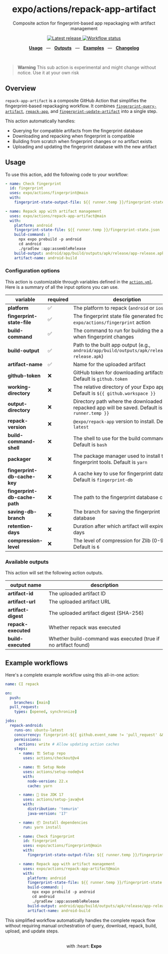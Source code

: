 <div align="center">
  <h1>expo/actions/repack-app-artifact</h1>
  <p>Composite action for fingerprint-based app repackaging with artifact management</p>
</div>

<p align="center">
  <a href="https://github.com/expo/actions/releases" title="Latest release">
    <picture>
      <source media="(prefers-color-scheme: dark)" srcset="https://img.shields.io/github/package-json/v/expo/actions?style=flat-square&color=0366D6&labelColor=49505A">
      <img alt="Latest release" src="https://img.shields.io/github/package-json/v/expo/actions?style=flat-square&color=0366D6&labelColor=D1D5DA" />
    </picture>
  </a>
  <a href="https://github.com/expo/actions/actions" title="Workflow status">
    <picture>
      <source media="(prefers-color-scheme: dark)" srcset="https://img.shields.io/github/actions/workflow/status/expo/actions/test.yml?branch=main&style=flat-square&labelColor=49505A">
      <img alt="Workflow status" src="https://img.shields.io/github/actions/workflow/status/expo/actions/test.yml?branch=main&style=flat-square&labelColor=D1D5DA" />
    </picture>
  </a>
</p>

<p align="center">
  <a href="#usage"><b>Usage</b></a>
  &nbsp;&nbsp;&mdash;&nbsp;&nbsp;
  <a href="#available-outputs"><b>Outputs</b></a>
  &nbsp;&nbsp;&mdash;&nbsp;&nbsp;
  <a href="#example-workflows"><b>Examples</b></a>
  &nbsp;&nbsp;&mdash;&nbsp;&nbsp;
  <a href="https://github.com/expo/actions/blob/main/CHANGELOG.md"><b>Changelog</b></a>
</p>

<br />

> **Warning**
> This sub action is experimental and might change without notice. Use it at your own risk

## Overview

`repack-app-artifact` is a composite GitHub Action that simplifies the fingerprint-based repackaging workflow. It combines [`fingerprint-query-artifact`](../fingerprint-query-artifact/README.md), [`repack-app`](../repack-app/README.md), and [`fingerprint-update-artifact`](../fingerprint-update-artifact/README.md) into a single step.

This action automatically handles:

- Querying for compatible artifacts from the fingerprint database
- Downloading and repacking when fingerprint is compatible
- Building from scratch when fingerprint changes or no artifact exists
- Uploading and updating the fingerprint database with the new artifact

## Usage

To use this action, add the following code to your workflow:

```yaml
- name: Check fingerprint
  id: fingerprint
  uses: expo/actions/fingerprint@main
  with:
    fingerprint-state-output-file: ${{ runner.temp }}/fingerprint-state.json

- name: Repack app with artifact management
  uses: expo/actions/repack-app-artifact@main
  with:
    platform: android
    fingerprint-state-file: ${{ runner.temp }}/fingerprint-state.json
    build-command: |
      npx expo prebuild -p android
      cd android
      ./gradlew :app:assembleRelease
    build-output: android/app/build/outputs/apk/release/app-release.apk
    artifact-name: android-build
```

### Configuration options

This action is customizable through variables defined in the [`action.yml`](action.yml).
Here is a summary of all the input options you can use.

| variable                      | required | description                                                                                            |
| ----------------------------- | -------- | ------------------------------------------------------------------------------------------------------ |
| **platform**                  | ✅       | The platform to repack (`android` or `ios`)                                                            |
| **fingerprint-state-file**    | ✅       | The fingerprint state file generated from `expo/actions/fingerprint` action                            |
| **build-command**             | ✅       | The command to run for building the app when fingerprint changes                                       |
| **build-output**              | ✅       | Path to the built app output (e.g., `android/app/build/outputs/apk/release/app-release.apk`)           |
| **artifact-name**             | ✅       | Name for the uploaded artifact                                                                         |
| **github-token**              | ❌       | GitHub token for downloading artifacts. Default is `github.token`                                      |
| **working-directory**         | ❌       | The relative directory of your Expo app. Default is `${{ github.workspace }}`                          |
| **output-directory**          | ❌       | Directory path where the downloaded app or repacked app will be saved. Default is `${{ runner.temp }}` |
| **repack-version**            | ❌       | `@expo/repack-app` version to install. Default is `latest`                                             |
| **build-command-shell**       | ❌       | The shell to use for the build command. Default is `bash`                                              |
| **packager**                  | ❌       | The package manager used to install the fingerprint tools. Default is `yarn`                           |
| **fingerprint-db-cache-key**  | ❌       | A cache key to use for fingerprint database. Default is `fingerprint-db`                               |
| **fingerprint-db-cache-path** | ❌       | The path to the fingerprint database cache                                                             |
| **saving-db-branch**          | ❌       | The branch for saving the fingerprint database                                                         |
| **retention-days**            | ❌       | Duration after which artifact will expire in days                                                      |
| **compression-level**         | ❌       | The level of compression for Zlib (0-9). Default is `6`                                                |

### Available outputs

This action will set the following action outputs.

| output name         | description                                                    |
| ------------------- | -------------------------------------------------------------- |
| **artifact-id**     | The uploaded artifact ID                                       |
| **artifact-url**    | The uploaded artifact URL                                      |
| **artifact-digest** | The uploaded artifact digest (SHA-256)                         |
| **repack-executed** | Whether repack was executed                                    |
| **build-executed**  | Whether build-command was executed (true if no artifact found) |

## Example workflows

Here's a complete example workflow using this all-in-one action:

```yaml
name: CI repack

on:
  push:
    branches: [main]
  pull_request:
    types: [opened, synchronize]

jobs:
  repack-android:
    runs-on: ubuntu-latest
    concurrency: fingerprint-${{ github.event_name != 'pull_request' && 'main' || github.run_id }}
    permissions:
      actions: write # Allow updating action caches
    steps:
      - name: 🏗 Setup repo
        uses: actions/checkout@v4

      - name: 🏗 Setup Node
        uses: actions/setup-node@v4
        with:
          node-version: 22.x
          cache: yarn

      - name: 🔨 Use JDK 17
        uses: actions/setup-java@v4
        with:
          distribution: 'temurin'
          java-version: '17'

      - name: 📦 Install dependencies
        run: yarn install

      - name: Check fingerprint
        id: fingerprint
        uses: expo/actions/fingerprint@main
        with:
          fingerprint-state-output-file: ${{ runner.temp }}/fingerprint-state.json

      - name: Repack app with artifact management
        uses: expo/actions/repack-app-artifact@main
        with:
          platform: android
          fingerprint-state-file: ${{ runner.temp }}/fingerprint-state.json
          build-command: |
            npx expo prebuild -p android
            cd android
            ./gradlew :app:assembleRelease
          build-output: android/app/build/outputs/apk/release/app-release.apk
          artifact-name: android-build
```

This simplified workflow automatically handles the complete repack flow without requiring manual orchestration of query, download, repack, build, upload, and update steps.

<div align="center">
  <br />
  with :heart:&nbsp;<strong>Expo</strong>
  <br />
</div>
